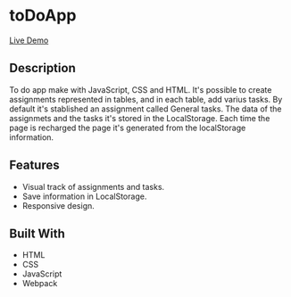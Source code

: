 # toDoApp

[Live Demo](https://rawcdn.githack.com/0yapunpun/toDoApp/c3101d0847face36bba3b51d863999029c22903a/dist/index.html)

## Description
To do app make with JavaScript, CSS and HTML. It's possible to create assignments represented in tables, and in each table, add varius tasks.
By default it's stablished an assignment called General tasks. The data of the assignmets and the tasks it's stored in the LocalStorage. Each time the page is recharged the page it's generated from the localStorage information.

## Features
* Visual track of assignments and tasks.
* Save information in LocalStorage.
* Responsive design. 


## Built With
* HTML
* CSS
* JavaScript
* Webpack

